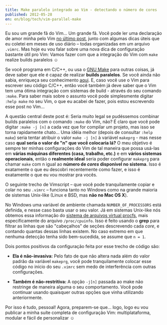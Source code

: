 ```yaml
---
title: Make paralelo integrado ao Vim - detectando o número de cores
published: 2012-05-28
en: en/blog/tech/vim-parallel-make
---
```


Eu sou um grande fã do Vim... Um grande fã.
Você pode ler uma declaração de amor minha pelo Vim [no último post][1],
junto com algumas dicas úteis que eu coletei em meses de uso diário – todas organizadas em um arquivo `.vimrc`.
Mas hoje eu vou falar sobre uma nova dica de configuração bastante útil pro Vim:
Vamos fazer com que a integração do Vim com `make` realize builds paralelos ☺

Se você programa em C/C++, ou usa o [GNU Make][2] para outras coisas, já deve saber que ele é capaz de realizar **builds paralelos**.
Se você ainda não sabia, enriqueça seu conhecimento [aqui][3].
E, caso você use o Vim para escrever seu código C/C++, então você também já deve saber
que o Vim tem uma ótima integração com sistemas de build - através do seu comando `:make`.
Para saber mais sobre o assunto você pode simplesmente digitar `:help make` no seu Vim,
o que eu acabei de fazer, pois estou escrevendo esse post no Vim...

A questão central deste post é: Seria muito legal se pudéssemos combinar builds paralelos com o comando `:make` do Vim, não?
É claro que você pode digitar `:make -j [n]` a cada vez que for compilar um projeto, mas isso se torna rapidamente chato...
Uma idéia melhor (depois de consultar `:help make`) seria tentar atribuir o valor `make -j [n]` à
variável `makeprg` - mas nesse caso **qual seria o valor de "n" que você colocaria lá?**
O meu objetivo é sempre ter minhas configurações do Vim de tal maneira que possa
usá-las em **várias máquinas diferentes (casa, trabalho, etc.)** e em **vários sistemas operacionais**, então o
**realmente ideal** seria poder configurar `makeprg` para chamar `make` com n igual ao **número de _cores_ disponível no sistema**.
Isso é exatamente o que eu descobri recentemente como fazer, e isso é exatamente o que eu vou mostrar pra vocês.

<!--more-->

O seguinte trecho de Vimscript – que você pode tranquilamente copiar e colar no seu `.vimrc` – funciona
tanto no Windows como na grande maioria de sistemas Unix-like (Linux e BSD, mas **não no Mac OS X**).

<script src="https://gist.github.com/joaopizani/2816940.js"></script>

No Windows uma variável de ambiente chamada `NUMBER_OF_PROCESSORS` está definida, e nesse caso basta usar o seu valor.
Já em sistemas Unix-like nós obtemos essa informação do [sistema de arquivos virtual procfs][4],
mais especificamente do arquivo `/proc/cpuinfo`.
Isso é feito usando o **grep** para filtrar as linhas que são "cabeçalhos" de seções descrevendo cada _core_,
e contando quantas dessas linhas existem.
No caso extremo em que nenhuma detecção tenha sido bem-sucedida, se assume que `n = 1`.

Dois pontos positivos da configuração feita por esse trecho de código são:

  * **Ela é não-invasiva:** Pelo fato de que não altera nada além do valor padrão da variável `makeprg`,
    você pode tranquilamente colocar esse código no início do seu `.vimrc` sem medo de interferência com outras configurações.

  * **Também é não-restritiva:** A opção `-j[n]` passada ao make não restringe de maneira alguma o seu comportamento.
    Você pode continuar usando quaisquer outras opções que vinha utilizando anteriormente.

Por isso é tudo, pessoal! Agora, preparem-se que...
logo, logo eu vou publicar a minha suíte completa de configuração Vim: multiplataforma, modular e fácil de personalizar ☺

[1]: </pt/blog/tech/simple-useful-vimrc>
[2]: <http://www.gnu.org/software/make>
[3]: <http://www.gnu.org/software/make/manual/make.html#Parallel>
[4]: <http://en.wikipedia.org/wiki/Procfs>
